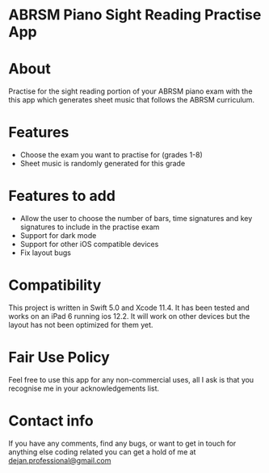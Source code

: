 
# ABRSM Piano Sight Reading Practise App
# About
Practise for the sight reading portion of your ABRSM piano exam with the this app which generates sheet music that follows the ABRSM curriculum. 

# Features
- Choose the exam you want to practise for (grades 1-8)
- Sheet music is randomly generated for this grade

# Features to add
- Allow the user to choose the number of bars, time signatures and key signatures to include in the practise exam
- Support for dark mode 
- Support for other iOS compatible devices
- Fix layout bugs 

# Compatibility
This project is written in Swift 5.0 and Xcode 11.4. It has been tested and works on an iPad 6 running ios 12.2. It will work on other devices but the layout has not been optimized for them yet. 

# Fair Use Policy
Feel free to use this app for any non-commercial uses, all I ask is that you recognise me in your acknowledgements list.

# Contact info
If you have any comments, find any bugs, or want to get in touch for anything else coding related you can get a hold of me at
dejan.professional@gmail.com

